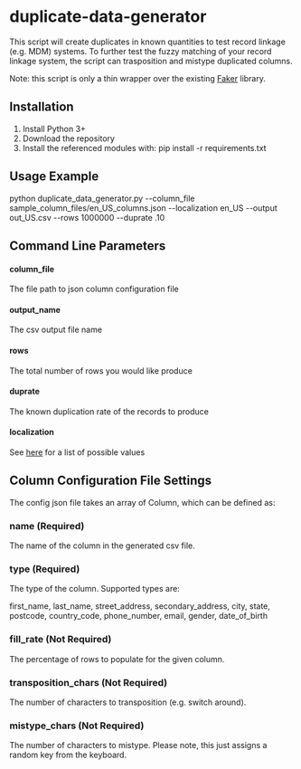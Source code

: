 # duplicate-data-generator
This script will create duplicates in known quantities to test record linkage (e.g. MDM) systems.  To further test the fuzzy matching of your record linkage system, the script can trasposition and mistype duplicated columns.  

Note: this script is only a thin wrapper over the existing [Faker](https://github.com/joke2k/faker) library.

## Installation
1. Install Python 3+
2. Download the repository
3. Install the referenced modules with: pip install -r requirements.txt

## Usage Example
python duplicate_data_generator.py --column_file sample_column_files/en_US_columns.json --localization en_US --output out_US.csv --rows 1000000 --duprate .10

## Command Line Parameters
#### column_file
The file path to json column configuration file
#### output_name
The csv output file name
#### rows
The total number of rows you would like produce
#### duprate
The known duplication rate of the records to produce
#### localization
See [here](https://faker.readthedocs.io/en/master/locales.html) for a list of possible values

## Column Configuration File Settings
The config json file takes an array of Column, which can be defined as:
### name (Required)
The name of the column in the generated csv file.
### type (Required)
The type of the column.  Supported types are:

first_name, last_name, street_address, secondary_address, city, state, postcode, country_code, phone_number, email, gender, date_of_birth
### fill_rate (Not Required)
The percentage of rows to populate for the given column.
### transposition_chars (Not Required)
The number of characters to transposition (e.g. switch around).
### mistype_chars (Not Required)
The number of characters to mistype.  Please note, this just assigns a random key from the keyboard.



